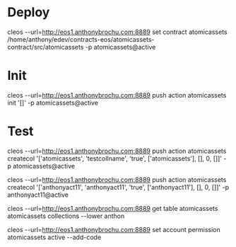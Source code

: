 # Deploy

cleos --url=http://eos1.anthonybrochu.com:8889 set contract atomicassets /home/anthony/edev/contracts-eos/atomicassets-contract/src/atomicassets -p atomicassets@active

# Init

cleos --url=http://eos1.anthonybrochu.com:8889 push action atomicassets init '[]' -p atomicassets@active

# Test

cleos --url=http://eos1.anthonybrochu.com:8889 push action atomicassets createcol '['atomicassets', 'testcollname', 'true', ['atomicassets'], [], 0, []]' -p atomicassets@active

cleos --url=http://eos1.anthonybrochu.com:8889 push action atomicassets createcol '['anthonyact11', 'anthonyact11', 'true', ['anthonyact11'], [], 0, []]' -p anthonyact11@active


cleos --url=http://eos1.anthonybrochu.com:8889 get table atomicassets atomicassets collections --lower anthon


cleos --url=http://eos1.anthonybrochu.com:8889 set account permission atomicassets active --add-code